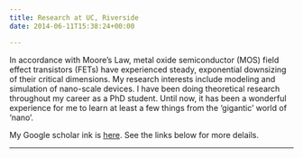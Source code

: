 ```yaml
---
title: Research at UC, Riverside
date: 2014-06-11T15:38:24+00:00

---
```

In accordance with Moore’s Law, metal oxide semiconductor (MOS) field effect 
transistors (FETs) have experienced steady, exponential downsizing of their critical dimensions. 
My research interests include modeling and simulation of nano-scale devices. I 
have been doing theoretical research throughout my career as a PhD student. 
Until now, it has been a wonderful experience for me to learn at least a few 
things from the &#8216;gigantic&#8217; world of &#8216;nano&#8217;.

My Google scholar ink is <a href="http://scholar.google.com/citations?user=aNQ5b2AAAAAJ&hl=en" target="_blank">here</a>.
See the links below for more delails.
<hr/>
 


